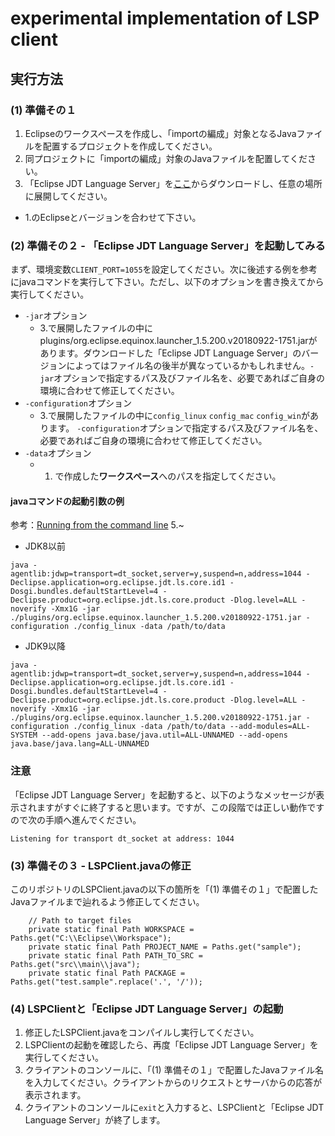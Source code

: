 # experimental implementation of LSP client

## 実行方法

### (1) 準備その１

1. Eclipseのワークスペースを作成し、「importの編成」対象となるJavaファイルを配置するプロジェクトを作成してください。
2. 同プロジェクトに「importの編成」対象のJavaファイルを配置してください。
3. 「Eclipse JDT Language Server」を[ここ](https://download.eclipse.org/jdtls/snapshots/?d)からダウンロードし、任意の場所に展開してください。
  * 1.のEclipseとバージョンを合わせて下さい。

### (2) 準備その２ - 「Eclipse JDT Language Server」を起動してみる
まず、環境変数`CLIENT_PORT=1055`を設定してください。次に後述する例を参考にjavaコマンドを実行して下さい。ただし、以下のオプションを書き換えてから実行してください。

* `-jar`オプション
  * 3.で展開したファイルの中にplugins/org.eclipse.equinox.launcher_1.5.200.v20180922-1751.jarがあります。ダウンロードした「Eclipse JDT Language Server」のバージョンによってはファイル名の後半が異なっているかもしれません。`-jar`オプションで指定するパス及びファイル名を、必要であればご自身の環境に合わせて修正してください。
* `-configuration`オプション
  * 3.で展開したファイルの中に`config_linux` `config_mac` `config_win`があります。 `-configuration`オプションで指定するパス及びファイル名を、必要であればご自身の環境に合わせて修正してください。
* `-data`オプション
  * 1. で作成した**ワークスペース**へのパスを指定してください。
 
#### javaコマンドの起動引数の例
参考：[Running from the command line](https://github.com/eclipse/eclipse.jdt.ls/blob/master/README.md#running-from-the-command-line) 5.~

* JDK8以前
 ```
java -agentlib:jdwp=transport=dt_socket,server=y,suspend=n,address=1044 -Declipse.application=org.eclipse.jdt.ls.core.id1 -Dosgi.bundles.defaultStartLevel=4 -Declipse.product=org.eclipse.jdt.ls.core.product -Dlog.level=ALL -noverify -Xmx1G -jar ./plugins/org.eclipse.equinox.launcher_1.5.200.v20180922-1751.jar -configuration ./config_linux -data /path/to/data
```
* JDK9以降
```
java -agentlib:jdwp=transport=dt_socket,server=y,suspend=n,address=1044 -Declipse.application=org.eclipse.jdt.ls.core.id1 -Dosgi.bundles.defaultStartLevel=4 -Declipse.product=org.eclipse.jdt.ls.core.product -Dlog.level=ALL -noverify -Xmx1G -jar ./plugins/org.eclipse.equinox.launcher_1.5.200.v20180922-1751.jar -configuration ./config_linux -data /path/to/data --add-modules=ALL-SYSTEM --add-opens java.base/java.util=ALL-UNNAMED --add-opens java.base/java.lang=ALL-UNNAMED
```
### 注意
「Eclipse JDT Language Server」を起動すると、以下のようなメッセージが表示されますがすぐに終了すると思います。ですが、この段階では正しい動作ですので次の手順へ進んでください。
```
Listening for transport dt_socket at address: 1044
```

### (3) 準備その３ - LSPClient.javaの修正
このリポジトリのLSPClient.javaの以下の箇所を「(1) 準備その１」で配置したJavaファイルまで辿れるよう修正してください。
```
    // Path to target files
    private static final Path WORKSPACE = Paths.get("C:\\Eclipse\\Workspace");
    private static final Path PROJECT_NAME = Paths.get("sample");
    private static final Path PATH_TO_SRC = Paths.get("src\\main\\java");
    private static final Path PACKAGE = Paths.get("test.sample".replace('.', '/'));
```

### (4) LSPClientと「Eclipse JDT Language Server」の起動

1. 修正したLSPClient.javaをコンパイルし実行してください。
2. LSPClientの起動を確認したら、再度「Eclipse JDT Language Server」を実行してください。
3. クライアントのコンソールに、「(1) 準備その１」で配置したJavaファイル名を入力してください。クライアントからのリクエストとサーバからの応答が表示されます。
4. クライアントのコンソールに`exit`と入力すると、LSPClientと「Eclipse JDT Language Server」が終了します。

